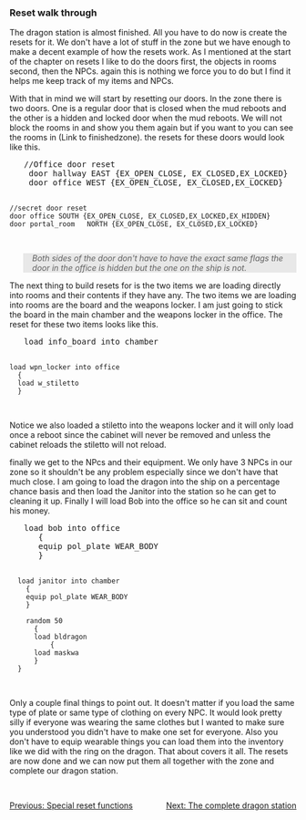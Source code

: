 <div class="mw-parser-output"><h3><span class="mw-headline" id="Reset_walk_through">Reset walk through</span></h3>
<p>	The dragon station is almost finished.  All you have to do now is
	create the resets for it.  We don't have a lot of stuff in the zone but
	we have enough to make a decent example of how the resets work.  As I
	mentioned at the start of the chapter on resets I like to do the doors
	first, the objects in rooms second, then the NPCs.  again this is
	nothing we force you to do but I find it helps me keep track of my items
	and NPCs.
</p><p>	With that in mind we will start by resetting our doors.  In the
	zone there is two doors.  One is a regular door that is closed when the
	mud reboots and the other is a hidden and locked door when the mud
	reboots.  We will not block the rooms in and show you them again but
	if you want to you can see the rooms in (Link to finishedzone).
	the resets for these doors would look like this.
</p>
<pre>	//Office door reset
	door hallway EAST {EX_OPEN_CLOSE, EX_CLOSED,EX_LOCKED}
	door office WEST {EX_OPEN_CLOSE, EX_CLOSED,EX_LOCKED}

	//secret door reset
	door office SOUTH {EX_OPEN_CLOSE, EX_CLOSED,EX_LOCKED,EX_HIDDEN}
	door portal_room   NORTH {EX_OPEN_CLOSE, EX_CLOSED,EX_LOCKED}
</pre>
<blockquote style="background-color: #E8E8E8; font-style: italic;"><p>Both sides of the door don't have to have the exact same flags the door in the office is hidden but the one on the ship is not.</p></blockquote>
<p>	The next thing to build resets for is the two items we are loading
	directly into rooms and their contents if they have any.  The two items
	we are loading into rooms are the board and the weapons locker.  I am
	just going to stick the board in the main chamber and the weapons locker
	in the office.  The reset for these two items looks like this.
</p>
<pre>	load info_board into chamber

	load wpn_locker into office
	  {
	  load w_stiletto
	  }
</pre>
<p>Notice we also loaded a stiletto into the weapons locker and it will
	only load once a reboot since the cabinet will never be removed and
	unless the cabinet reloads the stiletto will not reload.
</p><p>	finally we get to the NPcs and their equipment.  We only have 3
	NPCs in our zone so it shouldn't be any problem especially since we don't
	have that much close.  I am going to load the dragon into the ship on a
	percentage chance basis and then load the Janitor into the station so he
	can get to cleaning it up.  Finally I will load Bob into the office so
	he can sit and count his money.
</p>
<pre>	load bob into office
	  {
	  equip pol_plate WEAR_BODY
	  }

	  load janitor into chamber
	    {
		equip pol_plate WEAR_BODY
		}

		random 50
		  {
		  load bldragon
		      {
		  load maskwa
		  }
	  }
</pre>
<p>Only a couple final things to point out.  It doesn't matter if you
	load the same type of plate or same type of clothing on every NPC.  It
	would look pretty silly if everyone was wearing the same clothes but I
	wanted to make sure you understood you didn't have to make one set for
	everyone.  Also you don't have to equip wearable things you can load
	them into the inventory like we did with the ring on the dragon.  That
	about covers it all.  The resets are now done and we can now put them
	all together with the zone and complete our dragon station.
</p>
<div style="padding-top: 30px; padding-bottom: 20px; text-align: left;float:left;width:50%;"><a href="./Manual:Zone-Manual-The-Reset-Section-Special-reset-functions" title="Manual:Zone Manual/The Reset Section/Special reset functions">Previous: Special reset functions</a></div>
<div style="padding-top: 30px; padding-bottom: 20px; text-align: right;float:right;width:50%;"><a href="./Manual:Zone-Manual-The-Reset-Section-The-complete-dragon-station" title="Manual:Zone Manual/The Reset Section/The complete dragon station">Next: The complete dragon station</a></div></div>